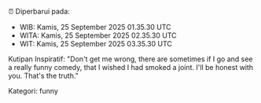 ⏰ Diperbarui pada:
- WIB: Kamis, 25 September 2025 01.35.30 UTC
- WITA: Kamis, 25 September 2025 02.35.30 UTC
- WIT: Kamis, 25 September 2025 03.35.30 UTC

Kutipan Inspiratif:
"Don't get me wrong, there are sometimes if I go and see a really funny comedy, that I wished I had smoked a joint. I'll be honest with you. That's the truth."


Kategori: funny

